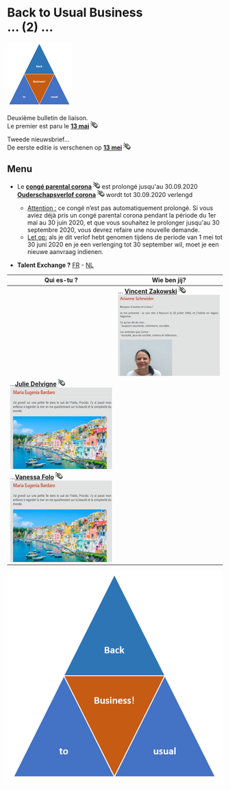 <link rel="stylesheet" href="S2.css">
<link rel="stylesheet" href="foghorn2.css">

# Back to Usual Business<br>... (2) ...

![](b2ub.png)

Deuxième bulletin de liaison.  
Le premier est paru le [**13 mai**](https://newdevprojects.github.io/publicinfo/S2/B2usualB/Back_to_Usual.html) ![](click.gif)

Tweede nieuwsbrief...  
De eerste editie is verschenen op [**13 mei**](https://newdevprojects.github.io/publicinfo/S2/B2usualB/Back_to_Usual.html) ![](click.gif)

## Menu

* Le [**congé parental corona**](Conge_parental_corona.md) ![](click.gif) est prolongé jusqu'au 30.09.2020<br>[**Ouderschapsverlof corona**](Ouderschapsverlof_corona.md)  ![](click.gif) wordt tot 30.09.2020 verlengd
    * <u>Attention :</u> ce congé n’est pas automatiquement prolongé. Si vous aviez déjà pris un congé parental corona pendant la période du 1er mai au 30 juin 2020, et que vous souhaitez le prolonger jusqu'au 30 septembre 2020, vous devrez refaire une nouvelle demande.
    * <u>Let op:</u> als je dit verlof hebt genomen tijdens de periode van 1 mei tot 30 juni 2020 en je een verlenging tot 30 september wil, moet je een nieuwe aanvraag indienen.

* **Talent Exchange ?** [FR](Talent_Exchange_FR.md)  - [NL](Talent_Exchange_NL.md)

| Qui es-tu ? | Wie ben jij? |
| --- | --- |
| &nbsp; | ... [**Vincent Zakowski**](Vincent_Zakowski.md)  ![](click.gif)<br>![](smallAS.png) |
| ...[**Julie Delvigne**](Julie_Delvigne.md)  ![](click.gif)<br>![](smallMEB.png) | &nbsp; |
| ...[**Vanessa Folo**](Maria_Eugenia_Bardaro_NL.md)  ![](click.gif)<br>![](smallMEB.png) | &nbsp; |

![](B2usualB.png)


